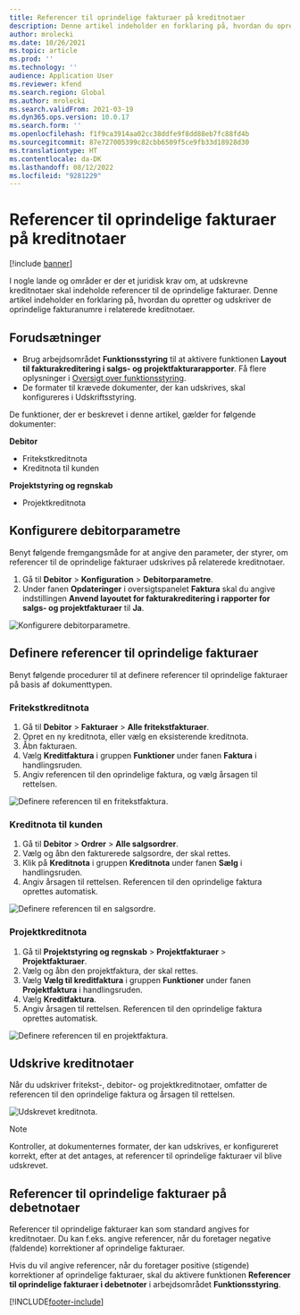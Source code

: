 ```yaml
---
title: Referencer til oprindelige fakturaer på kreditnotaer
description: Denne artikel indeholder en forklaring på, hvordan du opretter og udskriver de oprindelige fakturanumre i relaterede kreditnotaer.
author: mrolecki
ms.date: 10/26/2021
ms.topic: article
ms.prod: ''
ms.technology: ''
audience: Application User
ms.reviewer: kfend
ms.search.region: Global
ms.author: mrolecki
ms.search.validFrom: 2021-03-19
ms.dyn365.ops.version: 10.0.17
ms.search.form: ''
ms.openlocfilehash: f1f9ca3914aa02cc38ddfe9f8dd88eb7fc88fd4b
ms.sourcegitcommit: 87e727005399c82cbb6509f5ce9fb33d18928d30
ms.translationtype: HT
ms.contentlocale: da-DK
ms.lasthandoff: 08/12/2022
ms.locfileid: "9281229"
---
```

# <a name="references-to-original-invoices-in-credit-notes"></a>Referencer til oprindelige fakturaer på kreditnotaer

[!include [banner](../includes/banner.md)]


I nogle lande og områder er der et juridisk krav om, at udskrevne kreditnotaer skal indeholde referencer til de oprindelige fakturaer. Denne artikel indeholder en forklaring på, hvordan du opretter og udskriver de oprindelige fakturanumre i relaterede kreditnotaer.

## <a name="prerequisites"></a>Forudsætninger

- Brug arbejdsområdet **Funktionsstyring** til at aktivere funktionen **Layout til fakturakreditering i salgs- og projektfakturarapporter**. Få flere oplysninger i [Oversigt over funktionsstyring](../../fin-ops-core/fin-ops/get-started/feature-management/feature-management-overview.md).
- De formater til krævede dokumenter, der kan udskrives, skal konfigureres i Udskriftsstyring.

De funktioner, der er beskrevet i denne artikel, gælder for følgende dokumenter:

**Debitor**

- Fritekstkreditnota
- Kreditnota til kunden

**Projektstyring og regnskab**

- Projektkreditnota

## <a name="configure-accounts-receivable-parameters"></a>Konfigurere debitorparametre

Benyt følgende fremgangsmåde for at angive den parameter, der styrer, om referencer til de oprindelige fakturaer udskrives på relaterede kreditnotaer.

1. Gå til **Debitor** \> **Konfiguration** \> **Debitorparametre**.
2. Under fanen **Opdateringer** i oversigtspanelet **Faktura** skal du angive indstillingen **Anvend layoutet for fakturakreditering i rapporter for salgs- og projektfakturaer** til **Ja**.

![Konfigurere debitorparametre.](media/original-invoice-number-in-credit-note.jpg)

## <a name="define-references-to-original-invoices"></a>Definere referencer til oprindelige fakturaer

Benyt følgende procedurer til at definere referencer til oprindelige fakturaer på basis af dokumenttypen.

### <a name="free-text-credit-note"></a>Fritekstkreditnota

1. Gå til **Debitor** \> **Fakturaer** \> **Alle fritekstfakturaer**.
2. Opret en ny kreditnota, eller vælg en eksisterende kreditnota.
3. Åbn fakturaen.
4. Vælg **Kreditfaktura** i gruppen **Funktioner** under fanen **Faktura** i handlingsruden.
5. Angiv referencen til den oprindelige faktura, og vælg årsagen til rettelsen.

![Definere referencen til en fritekstfaktura.](media/reference-original-invoice-FTI.jpg)

### <a name="customer-credit-note"></a>Kreditnota til kunden

1. Gå til **Debitor** \> **Ordrer** \> **Alle salgsordrer**.
2. Vælg og åbn den fakturerede salgsordre, der skal rettes.
3. Klik på **Kreditnota** i gruppen **Kreditnota** under fanen **Sælg** i handlingsruden.
4. Angiv årsagen til rettelsen. Referencen til den oprindelige faktura oprettes automatisk.

![Definere referencen til en salgsordre.](media/reference-original-invoice-SO.jpg)

### <a name="project-credit-note"></a>Projektkreditnota

1. Gå til **Projektstyring og regnskab** \> **Projektfakturaer** \> **Projektfakturaer**.
2. Vælg og åbn den projektfaktura, der skal rettes.
3. Vælg **Vælg til kreditfaktura** i gruppen **Funktioner** under fanen **Projektfaktura** i handlingsruden.
4. Vælg **Kreditfaktura**.
5. Angiv årsagen til rettelsen. Referencen til den oprindelige faktura oprettes automatisk.

![Definere referencen til en projektfaktura.](media/reference-original-invoice-project.jpg)

## <a name="printing-credit-notes"></a>Udskrive kreditnotaer

Når du udskriver fritekst-, debitor- og projektkreditnotaer, omfatter de referencen til den oprindelige faktura og årsagen til rettelsen.

![Udskrevet kreditnota.](media/credit-note-FTI.jpg)

> [!NOTE]
> Kontroller, at dokumenternes formater, der kan udskrives, er konfigureret korrekt, efter at det antages, at referencer til oprindelige fakturaer vil blive udskrevet.

## <a name="references-to-original-invoices-in-debit-notes"></a>Referencer til oprindelige fakturaer på debetnotaer

Referencer til oprindelige fakturaer kan som standard angives for kreditnotaer. Du kan f.eks. angive referencer, når du foretager negative (faldende) korrektioner af oprindelige fakturaer.

Hvis du vil angive referencer, når du foretager positive (stigende) korrektioner af oprindelige fakturaer, skal du aktivere funktionen **Referencer til oprindelige fakturaer i debetnoter** i arbejdsområdet **Funktionsstyring**.  

[!INCLUDE[footer-include](../../includes/footer-banner.md)]
